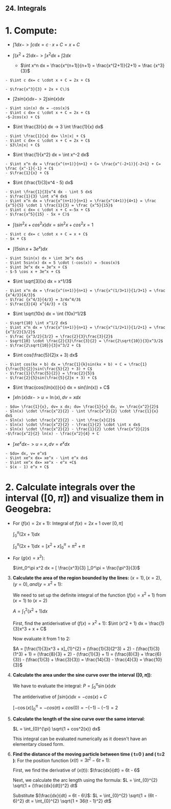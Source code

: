 ## 24. Integrals

# 1. **Compute:**
   - $\int 1 dx -> \int c dx= c \cdot x + C = x + C$

   - $\int (x^2 + 2) dx -> \int x^2 dx + \int 2 dx$

        - $\int x^n dx = \frac{x^(n+1)}{n+1} = \frac{x^(2+1)}{2+1} = \frac {x^3}{3}$

	- $\int c dx= c \cdot x + C = 2x + C$

	- $\frac{x^3}{3} + 2x + C\)$

   - $\int 2sin(x) dx -> 2 \int sin(x) dx$

	- $\int sin(x) dx = -cos(x)$
	- $\int c dx= c \cdot x + C = 2x + C$
	-$-2cos(x) + C$

   - $\int \frac{3}{x} dx -> 3 \int \frac{1}{x} dx$
	
	- $\int \frac{1}{x} dx= \ln|x| + C$
	- $\int c dx= c \cdot x + C = 2x + C$
	- $3\ln|x| + C$

   - $\int \frac{1}{x^2} dx = \int x^-2 dx$

	- $\int x^n dx = \frac{x^(n+1)}{n+1} + C= \frac{x^(-2+1)}{-2+1} + C= \frac {x^-1}{-1} + C$
	- $\frac{1}{x} + C$

   - $\int (\frac{1}{3}x^4 - 5) dx$  

	- $\int \frac{1}{3}x^4 dx - \int 5 dx$
	- $\frac{1}{3} \int x^4 dx$
	- $\int x^n dx = \frac{x^(n+1)}{n+1} = \frac{x^(4+1)}{4+1} = \frac {x^5}{5} \cdot 1 \frac{1}{3} = \frac {x^5}{15}$
	- $\int c dx= c \cdot x + C =-5x + C$
	- $\frac{x^5}{15} - 5x + C)$

   - $\int (sin^2 x + cos^2 x) dx = sin^2 x + cos^2 x = 1$

	- $\int c dx= c \cdot x + C = x + C$
	- $x + C$

   - $\int (5 \sin x + 3e^x) dx$

	- $\int 5sin(x) dx + \int 3e^x dx$
	- $\int 5sin(x) dx = 5 \cdot (-cos(x)) = -5cos(x)$
	- $\int 3e^x dx = 3e^x + C$
	- $-5 \cos x + 3e^x + C$

   - $\int \sqrt[3]{x} dx = x^1/3$

	- $\int x^n dx = \frac{x^(n+1)}{n+1} = \frac{x^(1/3+1)}{1/3+1} = \frac {x^4/3}{4/3}$
	- $\frac {x^4/3}{4/3} = 3/4x^4/3$
	- $\frac{3}{4} x^{4/3} + C$

   - $\int \sqrt{10x} dx = \int (10x)^1/2$

	- $\sqrt{10} \int x^1/2 dx$
	- $\int x^n dx = \frac{x^(n+1)}{n+1} = \frac{x^(1/2+1)}{1/2+1} = \frac {x^3/2}{3/2}$
	- $\frac {x^3/2}{3/2} = \frac{2}{3}\frac{3}{2}$
	- $sqrt{10} \cdot \frac{2}{3}\frac{3}{2} = \frac{2\sqrt{10}}{3}x^3/2$
	- $\frac{2\sqrt{10}}{3}x^3/2 + C$

   - $\int cos(\frac{5}{2}x + 3) dx$

	- $\int cos(kx + b) dx = \frac{1}{k}sin(kx + b) + C = \frac{1}{\frac{5}{2}}sin(\frac{5}{2} + 3) + C$
	- $\frac{1}{\frac{5}{2}} = \frac{2}{5}$
	- $\frac{2}{5}sin(\frac{5}{2}x + 3) + C$

   - $\int \frac{cos(\ln(x))}{x} dx = sin(\ln(x)) + C$

   - $\int x \ln(x) dx -> u= \ln(x), dv= x dx$

	- $du= \frac{1}{x}, dv= x dx; du= \frac{1}{x} dx, v= \frac{x^2}{2}$
	- $ln(x) \cdot \frac{x^2}{2} - \int \frac{x^2}{2} \cdot \frac{1}{x} dx$
	- $ln(x) \cdot \frac{x^2}{2} - \int \frac{x}{2}$
	- $ln(x) \cdot \frac{x^2}{2} - \frac{1}{2} \cdot \int x dx$
	- $ln(x) \cdot \frac{x^2}{2} - \frac{1}{2} \cdot \frac{x^2}{2}$
	-$\frac{x^2}{2} ln(x) - \frac{x^2}{4} + C

   - $\int x e^x dx -> u=x, dv= e^x dx$
	
	- $du= dx, v= e^x$
	- $\int xe^x dx= xe^x - \int e^x dx$
	- $\int xe^x dx= xe^x - e^x +C$
	- $(x - 1) e^x + C$



# 2. **Calculate integrals over the interval $([0, \pi])$ and visualize them in Geogebra:**

   - For $(f(x) = 2x + 1)$: Integral of $f(x) = 2x + 1$ over $[0, π]$ 

     $\int_{0}^{\pi} (2x + 1) dx$

     $\int_0^\pi (2x + 1) dx = [ x^2 + x ]_0^\pi = \pi^2 + \pi$


   - For $(g(x) = x^2)$:
     
     $\int_0^\pi x^2 dx = [ \frac{x^3}{3} ]_0^\pi = \frac{\pi^3}{3}$



3. **Calculate the area of the region bounded by the lines:**
   $(x = 1), (x = 2), (y = 0), and (y = x^2 + 1)$:
   
    We need to set up the definite integral of the function $(f(x) = x^2 + 1$) from $(x = 1)$ to $(x = 2)$

    $A = \int_{1}^{2} (x^2 + 1) dx$
   
    First, find the antiderivative of $(f(x) = x^2 + 1)$: $\int (x^2 + 1) dx = \frac{1}{3}x^3 + x + C$

    Now evaluate it from 1 to 2: 

	$A = [\frac{1}{3}x^3 + x]_{1}^{2} = (\frac{1}{3}(2^3) + 2) - (\frac{1}{3}(1^3) + 1) = (\frac{8}{3} + 2) - (\frac{1}{3} + 1) = (\frac{8}{3} + \frac{6}{3}) - (\frac{1}{3} + \frac{3}{3}) = \frac{14}{3} - \frac{4}{3} = \frac{10}{3}$



4. **Calculate the area under the sine curve over the interval $([0, \pi])$**:
   
   We have to evaluate the integral: $P = \int_0^\pi \sin(x) dx$

   The antiderivative of $\int sin(x) dx = -cos(x) + C$

	$[-\cos(x)]_0^\pi = -cos(\pi) + cos(0) = -(-1) - (-1) = 2$


5. **Calculate the length of the sine curve over the same interval**:
   
   $L = \int_{0}^{\pi} \sqrt{1 + cos^2(x)} dx$

   This integral can be evaluated numerically as it doesn't have an elementary closed form.


6. **Find the distance of the moving particle between time \( t=0 \) and \( t=2 \)**:
   For the position function $( x(t) = 3t^2 - 6t + 1)$:
   

   First, we find the derivative of $(x(t))$: $\frac{dx}{dt} = 6t - 6$

   Next, we calculate the arc length using the formula: $L = \int_{0}^{2} \sqrt{1 + (\frac{dx}{dt})^2} dt$

   Substitute $(\frac{dx}{dt} = 6t - 6\)$: $L = \int_{0}^{2} \sqrt{1 + (6t - 6)^2} dt = \int_{0}^{2} \sqrt{1 + 36(t - 1)^2} dt$


